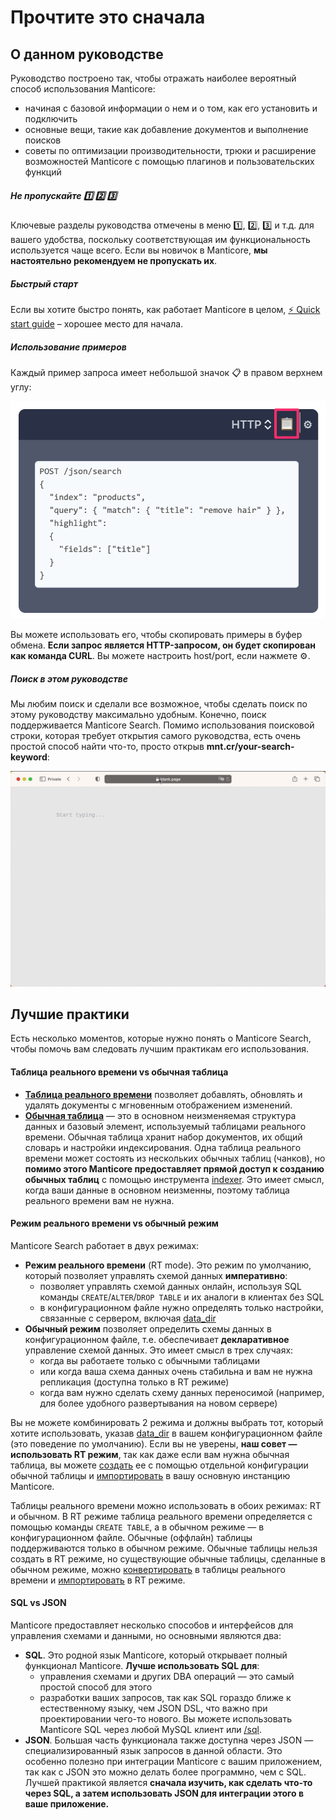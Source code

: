 # Прочтите это сначала

## О данном руководстве

Руководство построено так, чтобы отражать наиболее вероятный способ использования Manticore:

* начиная с базовой информации о нем и о том, как его установить и подключить
* основные вещи, такие как добавление документов и выполнение поисков
* советы по оптимизации производительности, трюки и расширение возможностей Manticore с помощью плагинов и пользовательских функций

##### Не пропускайте 1️⃣ 2️⃣ 3️⃣
Ключевые разделы руководства отмечены в меню 1️⃣, 2️⃣, 3️⃣ и т.д. для вашего удобства, поскольку соответствующая им функциональность используется чаще всего. Если вы новичок в Manticore, **мы настоятельно рекомендуем не пропускать их**.

##### Быстрый старт
Если вы хотите быстро понять, как работает Manticore в целом, [⚡ Quick start guide](Quick_start_guide.md) – хорошее место для начала.

##### Использование примеров
Каждый пример запроса имеет небольшой значок 📋 в правом верхнем углу:

![Copy example](copy_example.png)

Вы можете использовать его, чтобы скопировать примеры в буфер обмена. **Если запрос является HTTP-запросом, он будет скопирован как команда CURL**. Вы можете настроить host/port, если нажмете ⚙️.

##### Поиск в этом руководстве

Мы любим поиск и сделали все возможное, чтобы сделать поиск по этому руководству максимально удобным. Конечно, поиск поддерживается Manticore Search. Помимо использования поисковой строки, которая требует открытия самого руководства, есть очень простой способ найти что-то, просто открыв **mnt.cr/your-search-keyword**:

![mnt.cr quick manual search](mnt.cr.gif)

## Лучшие практики
Есть несколько моментов, которые нужно понять о Manticore Search, чтобы помочь вам следовать лучшим практикам его использования.

#### Таблица реального времени vs обычная таблица
* **[Таблица реального времени](Creating_a_table/Local_tables/Real-time_table.md)** позволяет добавлять, обновлять и удалять документы с мгновенным отображением изменений.
* **[Обычная таблица](Creating_a_table/Local_tables/Plain_table.md)** — это в основном неизменяемая структура данных и базовый элемент, используемый таблицами реального времени. Обычная таблица хранит набор документов, их общий словарь и настройки индексирования. Одна таблица реального времени может состоять из нескольких обычных таблиц (чанков), но **помимо этого Manticore предоставляет прямой доступ к созданию обычных таблиц** с помощью инструмента [indexer](Data_creation_and_modification/Adding_data_from_external_storages/Plain_tables_creation.md#Indexer-tool). Это имеет смысл, когда ваши данные в основном неизменны, поэтому таблица реального времени вам не нужна.

#### Режим реального времени vs обычный режим
Manticore Search работает в двух режимах:
* **Режим реального времени** (RT mode). Это режим по умолчанию, который позволяет управлять схемой данных **императивно**:
  * позволяет управлять схемой данных онлайн, используя SQL команды `CREATE`/`ALTER`/`DROP TABLE` и их аналоги в клиентах без SQL
  * в конфигурационном файле нужно определять только настройки, связанные с сервером, включая [data_dir](Server_settings/Searchd.md#data_dir)
* **Обычный режим** позволяет определить схемы данных в конфигурационном файле, т.е. обеспечивает **декларативное** управление схемой данных. Это имеет смысл в трех случаях:
  * когда вы работаете только с обычными таблицами
  * или когда ваша схема данных очень стабильна и вам не нужна репликация (доступна только в RT режиме)
  * когда вам нужно сделать схему данных переносимой (например, для более удобного развертывания на новом сервере)

Вы не можете комбинировать 2 режима и должны выбрать тот, который хотите использовать, указав [data_dir](Server_settings/Searchd.md#data_dir) в вашем конфигурационном файле (это поведение по умолчанию). Если вы не уверены, **наш совет — использовать RT режим**, так как даже если вам нужна обычная таблица, вы можете [создать](Data_creation_and_modification/Adding_data_from_external_storages/Plain_tables_creation.md) ее с помощью отдельной конфигурации обычной таблицы и [импортировать](Data_creation_and_modification/Adding_data_from_external_storages/Adding_data_to_tables/Importing_table.md) в вашу основную инстанцию Manticore.

Таблицы реального времени можно использовать в обоих режимах: RT и обычном. В RT режиме таблица реального времени определяется с помощью команды `CREATE TABLE`, а в обычном режиме — в конфигурационном файле. Обычные (оффлайн) таблицы поддерживаются только в обычном режиме. Обычные таблицы нельзя создать в RT режиме, но существующие обычные таблицы, сделанные в обычном режиме, можно [конвертировать](Data_creation_and_modification/Adding_data_from_external_storages/Adding_data_to_tables/Attaching_one_table_to_another.md) в таблицы реального времени и [импортировать](Data_creation_and_modification/Adding_data_from_external_storages/Adding_data_to_tables/Importing_table.md) в RT режиме.

#### SQL vs JSON
Manticore предоставляет несколько способов и интерфейсов для управления схемами и данными, но основными являются два:
* **SQL**. Это родной язык Manticore, который открывает полный функционал Manticore. **Лучше использовать SQL для**:
  * управления схемами и других DBA операций — это самый простой способ для этого
  * разработки ваших запросов, так как SQL гораздо ближе к естественному языку, чем JSON DSL, что важно при проектировании чего-то нового. Вы можете использовать Manticore SQL через любой MySQL клиент или [/sql](Connecting_to_the_server/MySQL_protocol.md).
* **JSON**. Большая часть функционала также доступна через JSON — специализированный язык запросов в данной области. Это особенно полезно при интеграции Manticore с вашим приложением, так как с JSON это можно делать более программно, чем с SQL. Лучшей практикой является **сначала изучить, как сделать что-то через SQL, а затем использовать JSON для интеграции этого в ваше приложение.**

<!-- proofread -->

